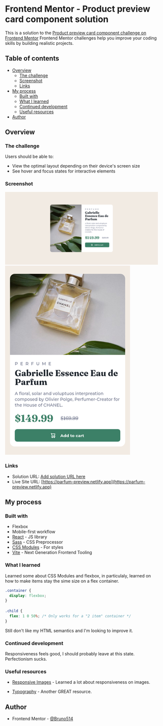 # Frontend Mentor - Product preview card component solution

This is a solution to the [Product preview card component challenge on Frontend Mentor](https://www.frontendmentor.io/challenges/product-preview-card-component-GO7UmttRfa.) Frontend Mentor challenges help you improve your coding skills by building realistic projects.

## Table of contents

- [Overview](#overview)
  - [The challenge](#the-challenge)
  - [Screenshot](#screenshot)
  - [Links](#links)
- [My process](#my-process)
  - [Built with](#built-with)
  - [What I learned](#what-i-learned)
  - [Continued development](#continued-development)
  - [Useful resources](#useful-resources)
- [Author](#author)

## Overview

### The challenge

Users should be able to:

- View the optimal layout depending on their device's screen size
- See hover and focus states for interactive elements

### Screenshot

![](./screenshot1.png)
![](./screenshot2.png)

### Links

- Solution URL: [Add solution URL here]()
- Live Site URL: [https://parfum-preview.netlify.app](https://parfum-preview.netlify.app)

## My process

### Built with

- Flexbox
- Mobile-first workflow
- [React](https://reactjs.org/) - JS library
- [Sass](https://sass-lang.com) - CSS Preprocessor
- [CSS Modules](https://github.com/css-modules/css-modules) - For styles
- [Vite](https://vite.dev) - Next Generation Frontend Tooling

### What I learned

Learned some about CSS Modules and flexbox, in particulaly, learned on how to make items stay the sime size on a flex container.

```css
.container {
  display: flexbox;
}

.child {
  flex: 1 0 50%; /* Only works for a "2 item" container */
}
```

Still don't like my HTML semantics and I'm looking to improve it.

### Continued development

Responsiveness feels good, I should probably leave at this state. Perfectionism sucks.

### Useful resources

- [Responsive Images](https://web.dev/learn/design/responsive-images) - Learned a lot about responsiveness on images.

- [Typography](https://web.dev/learn/design/typography) - Another GREAT resource.

## Author

- Frontend Mentor - [@Bruno514](https://www.frontendmentor.io/profile/Bruno514)
